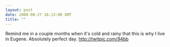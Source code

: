 ```yaml
---
layout: post
date: 2008-08-27 16:13:00 GMT
title: ""
---
```

Remind me in a couple months when it's cold and rainy that this is why I live in Eugene. Absolutely perfect day. http://twitpic.com/94bb